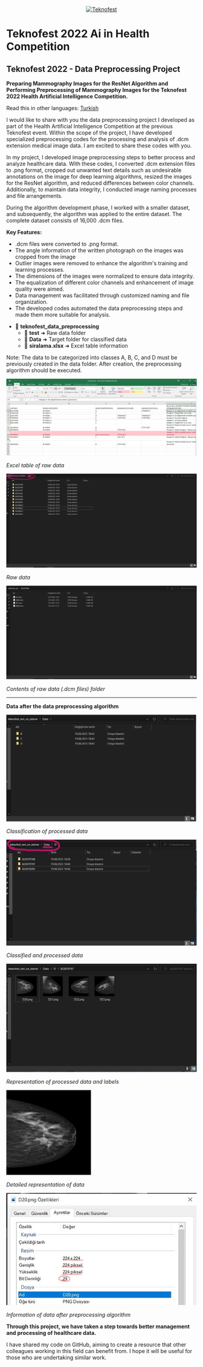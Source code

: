 <p align="center">
  <a href="https://www.teknofest.org/en/competitions/competition/34">
    <img src="https://cdn.teknofest.org/media/uploads/2023/02/22/saglkta-yz.png" alt="Teknofest" width="270">
  </a>
</p>

# Teknofest 2022 Ai in Health Competition

## Teknofest 2022 - Data Preprocessing Project 

**Preparing Mammography Images for the ResNet Algorithm and Performing Preprocessing of Mammography Images for the Teknofest 2022 Health Artificial Intelligence Competition.**

Read this in other languages: [Turkish](https://github.com/erdemormann/teknofest-2022-ai-in-health-competition/blob/main/README.tr.md)

I would like to share with you the data preprocessing project I developed as part of the Health Artificial Intelligence Competition at the previous Teknofest event. Within the scope of the project, I have developed specialized preprocessing codes for the processing and analysis of .dcm extension medical image data. I am excited to share these codes with you.

In my project, I developed image preprocessing steps to better process and analyze healthcare data. With these codes, I converted .dcm extension files to .png format, cropped out unwanted text details such as undesirable annotations on the image for deep learning algorithms, resized the images for the ResNet algorithm, and reduced differences between color channels. Additionally, to maintain data integrity, I conducted image naming processes and file arrangements.

During the algorithm development phase, I worked with a smaller dataset, and subsequently, the algorithm was applied to the entire dataset. The complete dataset consists of 16,000 .dcm files.

**Key Features:**

+ .dcm files were converted to .png format.
+ The angle information of the written photograph on the images was cropped from the image
+ Outlier images were removed to enhance the algorithm's training and learning processes.
+ The dimensions of the images were normalized to ensure data integrity.
+ The equalization of different color channels and enhancement of image quality were aimed.
+ Data management was facilitated through customized naming and file organization.
+ The developed codes automated the data preprocessing steps and made them more suitable for analysis.


- 📁 **teknofest_data_preprocessing**
  - 📁 **test** ➜ Raw data folder
  - 📁 **Data** ➜ Target folder for classified data
  - 📄 **siralama.xlsx** ➜ Excel table information

Note: The data to be categorized into classes A, B, C, and D must be previously created in the data folder.
After creation, the preprocessing algorithm should be executed.


![Excel table of raw data](https://github.com/erdemormann/teknofest-2022-ai-in-health-competition/blob/master/teknofest_data_preprocessing/images/img1.png)

*Excel table of raw data*



![Raw data](https://github.com/erdemormann/teknofest-2022-ai-in-health-competition/blob/master/teknofest_data_preprocessing/images/img2.png)

*Raw data*



![Contents of raw data (.dcm files) folder](https://github.com/erdemormann/teknofest-2022-ai-in-health-competition/blob/master/teknofest_data_preprocessing/images/img3.png)

*Contents of raw data (.dcm files) folder*

---

**Data after the data preprocessing algorithm**



![Classification of processed data](https://github.com/erdemormann/teknofest-2022-ai-in-health-competition/blob/master/teknofest_data_preprocessing/images/img4.png)

*Classification of processed data*



![Classified and processed data](https://github.com/erdemormann/teknofest-2022-ai-in-health-competition/blob/master/teknofest_data_preprocessing/images/img5.png)

*Classified and processed data*



![Representation of processed data and labels](https://github.com/erdemormann/teknofest-2022-ai-in-health-competition/blob/master/teknofest_data_preprocessing/images/img6.png)

*Representation of processed data and labels*



![Detailed representation of data](https://github.com/erdemormann/teknofest-2022-ai-in-health-competition/blob/master/teknofest_data_preprocessing/images/img7.png)

*Detailed representation of data*



![Information of data after preprocessing algorithm](https://github.com/erdemormann/teknofest-2022-ai-in-health-competition/blob/master/teknofest_data_preprocessing/images/img8.png)

*Information of data after preprocessing algorithm*


**Through this project, we have taken a step towards better management and processing of healthcare data.**

I have shared my code on GitHub, aiming to create a resource that other colleagues working in this field can benefit from. I hope it will be useful for those who are undertaking similar work.


